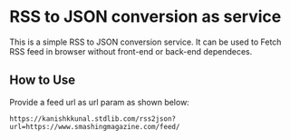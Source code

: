 # RSS to JSON conversion as service

This is a simple RSS to JSON conversion service. It can be used to Fetch RSS feed in browser without front-end or back-end dependeces.

## How to Use

Provide a feed url as url param as shown below: 

```
https://kanishkkunal.stdlib.com/rss2json?url=https://www.smashingmagazine.com/feed/
